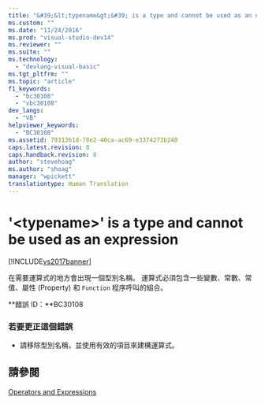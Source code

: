 ```yaml
---
title: "&#39;&lt;typename&gt;&#39; is a type and cannot be used as an expression | Microsoft Docs"
ms.custom: ""
ms.date: "11/24/2016"
ms.prod: "visual-studio-dev14"
ms.reviewer: ""
ms.suite: ""
ms.technology: 
  - "devlang-visual-basic"
ms.tgt_pltfrm: ""
ms.topic: "article"
f1_keywords: 
  - "bc30108"
  - "vbc30108"
dev_langs: 
  - "VB"
helpviewer_keywords: 
  - "BC30108"
ms.assetid: 7931361d-78e2-40ca-ac69-e3374273b248
caps.latest.revision: 8
caps.handback.revision: 8
author: "stevehoag"
ms.author: "shoag"
manager: "wpickett"
translationtype: Human Translation
---
```

# &#39;&lt;typename&gt;&#39; is a type and cannot be used as an expression
[!INCLUDE[vs2017banner](../../../csharp/includes/vs2017banner.md)]

在需要運算式的地方會出現一個型別名稱。  運算式必須包含一些變數、常數、常值、屬性 \(Property\) 和 `Function` 程序呼叫的組合。  
  
 **錯誤 ID：**BC30108  
  
### 若要更正這個錯誤  
  
-   請移除型別名稱，並使用有效的項目來建構運算式。  
  
## 請參閱  
 [Operators and Expressions](../../../visual-basic/programming-guide/language-features/operators-and-expressions/index.md)